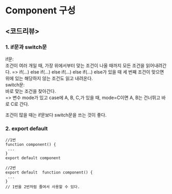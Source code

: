 # Component 구성
## <코드리뷰>
### 1. if문과 switch문
if문:  
 조건이 여러 개일 때, 가장 위에서부터 맞는 조건이 나올 때까지 모든 조건을 읽어내려간다. => if(...) else if(...) else if(...) else if(...) else가 있을 때 세 번째 조건이 맞으면 위에 있는 해당하지 않는 조건도 읽고 내려온다.    
switch문:   
바로 맞는 조건을 찾아간다.  
=> 변수 mode가 있고 case에 A, B, C,가 있을 때, mode=C이면 A, B는 건너뛰고 바로 C로 간다.   

조건이 많을 때는 if문보다 switch문을 쓰는 것이 좋다.

### 2. export default
```
//1번
function component() {
 ...
}
export default component

//2번
export default  function component() {
 ...
} 
// 1번을 2번처럼 줄여서 사용할 수 있다.
```
